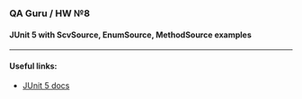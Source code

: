 ### QA Guru / HW №8
#### JUnit 5 with ScvSource, EnumSource, MethodSource examples
___


#### Useful links:

* <a href="https://junit.org/junit5/docs/5.8.0/user-guide/">JUnit 5 docs</a>
